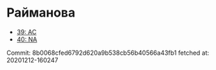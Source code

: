 # Райманова
- [39: AC](39.md)
- [40: NA](40.md)

Commit: 8b0068cfed6792d620a9b538cb56b40566a43fb1
 fetched at: 20201212-160247
